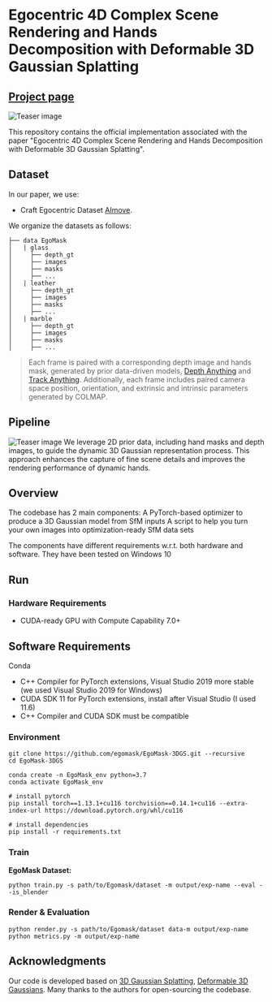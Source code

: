 # Egocentric 4D Complex Scene Rendering and Hands Decomposition with Deformable 3D Gaussian Splatting

## [Project page](https://egomask.github.io/)

![Teaser image](pipline/Output.png)

This repository contains the official implementation associated with the paper "Egocentric 4D Complex Scene Rendering and Hands Decomposition with Deformable 3D Gaussian Splatting".



## Dataset

In our paper, we use:

- Craft Egocentric Dataset [AImove](https://www.kaggle.com/datasets/olivasbre/aimove?select=EgoMask).

We organize the datasets as follows:

```shell
├── data EgoMask
│   | glass 
│     ├── depth_gt
│     ├── images 
│     ├── masks
│     ├── ...
│   | leather
│     ├── depth_gt
│     ├── images 
│     ├── masks
│     ├── ...
│   | marble
│     ├── depth_gt
│     ├── images 
│     ├── masks
│     ├── ...
```

> Each frame is paired with a corresponding depth image and hands mask, generated by prior data-driven models,  [Depth Anything](https://github.com/DepthAnything/Depth-Anything-V2) and [Track Anything](https://github.com/gaomingqi/Track-Anything). Additionally, each frame includes paired camera space position, orientation, and extrinsic and intrinsic parameters generated by COLMAP.



## Pipeline

![Teaser image](pipline/Egomask.png)
We leverage 2D prior data, including hand masks and depth images, to guide the dynamic 3D Gaussian representation process. This approach enhances the capture of fine scene details and  improves the rendering performance of dynamic hands. 


## Overview 

The codebase has 2 main components: 
A PyTorch-based optimizer to produce a 3D Gaussian model from SfM inputs
A script to help you turn your own images into optimization-ready SfM data sets

The components have different requirements w.r.t. both hardware and software. They have been tested on Windows 10

## Run

### Hardware Requirements 
- CUDA-ready GPU with Compute Capability 7.0+


## Software Requirements
Conda 
- C++ Compiler for PyTorch extensions, Visual Studio 2019 more stable (we used Visual Studio 2019 for Windows)
- CUDA SDK 11 for PyTorch extensions, install after Visual Studio (I used 11.6)
- C++ Compiler and CUDA SDK must be compatible

### Environment


```shell
git clone https://github.com/egomask/EgoMask-3DGS.git --recursive
cd EgoMask-3DGS

conda create -n EgoMask_env python=3.7
conda activate EgoMask_env

# install pytorch
pip install torch==1.13.1+cu116 torchvision==0.14.1+cu116 --extra-index-url https://download.pytorch.org/whl/cu116

# install dependencies
pip install -r requirements.txt
```



### Train

**EgoMask Dataset:**

```shell
python train.py -s path/to/Egomask/dataset -m output/exp-name --eval --is_blender
```

### Render & Evaluation

```shell
python render.py -s path/to/Egomask/dataset data-m output/exp-name 
python metrics.py -m output/exp-name
```






## Acknowledgments

Our code is developed based on [3D Gaussian Splatting](https://repo-sam.inria.fr/fungraph/3d-gaussian-splatting/), [Deformable 3D Gaussians](https://ingra14m.github.io/Deformable-Gaussians/). Many thanks to the authors for open-sourcing the codebase.
